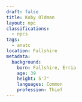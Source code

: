 ```yaml
---
draft: false
title: Koby Oldman
layout: npc
classifications:
  - npcs
tags:
  - anatc
location: Fallshire
metadata:
  background:
    born: Fallshire, Erria
    age: 39
    height: 5'7"
    languages: Common
    profession: Thief
---
```

